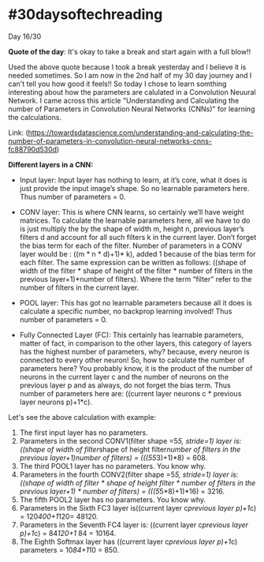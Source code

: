 # #30daysoftechreading

Day 16/30

**Quote of the day**: It's okay to take a break and start again with a full blow!!

Used the above quote because I took a break yesterday and I believe it is needed sometimes. So I am now in the 2nd half of my 30 day journey and I can't tell you how good it feels!! So today I chose to learn somthing interesting about how the parameters are calulated in a Convolution Neuural Network. I came across this article "Understanding and Calculating the number of Parameters in Convolution Neural Networks (CNNs)" for learning the calculations.

Link: (https://towardsdatascience.com/understanding-and-calculating-the-number-of-parameters-in-convolution-neural-networks-cnns-fc88790d530d)

**Different layers in a CNN:**

- Input layer: Input layer has nothing to learn, at it’s core, what it does is just provide the input image’s shape. So no learnable parameters here. Thus number of parameters = 0.

- CONV layer: This is where CNN learns, so certainly we’ll have weight matrices. To calculate the learnable parameters here, all we have to do is just multiply the by the shape of width m, height n, previous layer’s filters d and account for all such filters k in the current layer. Don’t forget the bias term for each of the filter. Number of parameters in a CONV layer would be : ((m * n * d)+1)* k), added 1 because of the bias term for each filter. The same expression can be written as follows: ((shape of width of the filter * shape of height of the filter * number of filters in the previous layer+1)*number of filters). Where the term “filter” refer to the number of filters in the current layer.
- POOL layer: This has got no learnable parameters because all it does is calculate a specific number, no backprop learning involved! Thus number of parameters = 0.
- Fully Connected Layer (FC): This certainly has learnable parameters, matter of fact, in comparison to the other layers, this category of layers has the highest number of parameters, why? because, every neuron is connected to every other neuron! So, how to calculate the number of parameters here? You probably know, it is the product of the number of neurons in the current layer c and the number of neurons on the previous layer p and as always, do not forget the bias term. Thus number of parameters here are: ((current layer neurons c * previous layer neurons p)+1*c).

Let's see the above calculation with example:

1. The first input layer has no parameters.
2. Parameters in the second CONV1(filter shape =5*5, stride=1) layer is: ((shape of width of filter*shape of height filter*number of filters in the previous layer+1)*number of filters) = (((5*5*3)+1)*8) = 608.
3. The third POOL1 layer has no parameters. You know why.
4. Parameters in the fourth CONV2(filter shape =5*5, stride=1) layer is: ((shape of width of filter * shape of height filter * number of filters in the previous layer+1) * number of filters) = (((5*5*8)+1)*16) = 3216.
5. The fifth POOL2 layer has no parameters. You know why.
6. Parameters in the Sixth FC3 layer is((current layer c*previous layer p)+1*c) = 120*400+1*120= 48120.
7. Parameters in the Seventh FC4 layer is: ((current layer c*previous layer p)+1*c) = 84*120+1* 84 = 10164.
8. The Eighth Softmax layer has ((current layer c*previous layer p)+1*c) parameters = 10*84+1*10 = 850.

